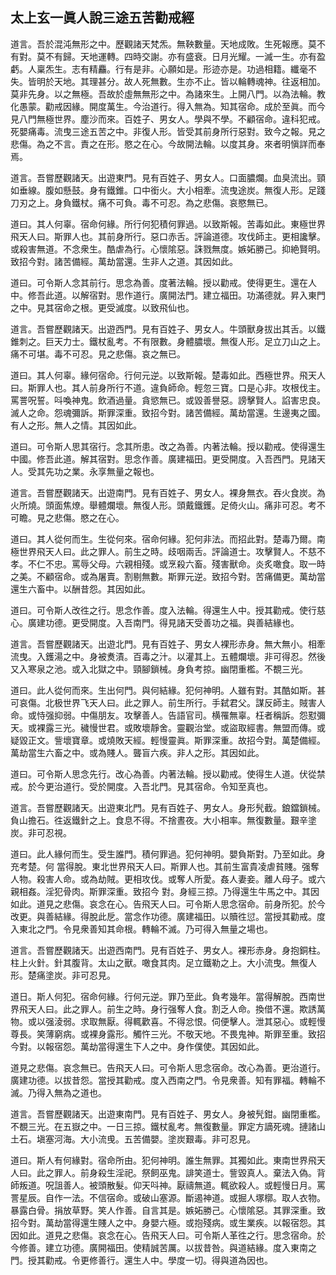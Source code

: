 ## 太上玄一眞人說三途五苦勸戒經

道言。吾於混沌無形之中。歷觀諸天梵炁。無鞅數量。天地成敗。生死報應。莫不有對。莫不有歸。天地運轉。四時交謝。亦有盛衰。日月光耀。一滅一生。亦有盈虧。人稟炁生。志有精麤。行有是非。心願如是。形迹亦是。功過相籍。纖毫不失。皆明於天地。其理甚分。故人死無數。生亦不止。皆以輪轉魂神。往返相加。莫非先身。以之無極。吾故於虛無無形之中。為諸來生。上開八門。以為法輪。教化愚蒙。勸戒因緣。開度萬生。今治道行。得入無為。知其宿命。成於至眞。而今見八門無極世界。塵沙而來。百姓子、男女人。學與不學。不顧宿命。違科犯戒。死嬰痛毒。流曳三途五苦之中。非復人形。皆受其前身所行惡對。致今之報。見之悲傷。為之不言。責之在形。愍之在心。今故開法輪。以度其身。來者明愼詳而奉焉。

道言。吾嘗歷觀諸天。出遊東門。見有百姓子、男女人。口面膿爛。血臭流出。頸如垂線。腹如懸鼓。身有鐵錐。口中銜火。大小相牽。流曳途炭。無復人形。足踐刀刃之上。身負鐵杖。痛不可負。毒不可忍。為之悲傷。哀愍無已。

道曰。其人何辜。宿命何緣。所行何犯積何罪過。以致斯報。苦毒如此。東極世界飛天人曰。斯罪人也。其前身所行。惡口赤舌。評論道德。攻伐師主。更相讒擊。或殺害無道。不念衆生。酷虐為行。心懷隂惡。誅戮無度。嫉妬勝己。抑絶賢明。致招今對。諸苦備經。萬劫當還。生非人之道。其因如此。

道曰。可令斯人念其前行。思念為善。度著法輪。授以勸戒。使得更生。還在人中。修吾此道。以解宿對。思作道行。廣開法門。建立福田。功滿德就。昇入東門之中。見其宿命之根。更受滅度。以致飛仙也。

道言。吾嘗歷觀諸天。出遊西門。見有百姓子、男女人。牛頭獸身拔出其舌。以鐵錐刺之。巨天力士。鐵杖亂考。不有限數。身體膿壞。無復人形。足立刀山之上。痛不可堪。毒不可忍。見之悲傷。哀之無已。

道曰。其人何辜。緣何宿命。行何元逆。以致斯報。楚毒如此。西極世界。飛天人曰。斯罪人也。其人前身所行不道。違負師命。輕忽三寶。口是心非。攻根伐主。罵詈呪誓。呌喚神鬼。飲酒過量。貪慾無已。或毀善譽惡。謗擊賢人。諂害忠良。滅人之命。怨魂彌訴。斯罪深重。致招今對。諸苦備經。萬劫當還。生邊夷之國。有人之形。無人之情。其因如此。

道曰。可令斯人思其宿行。念其所患。改之為善。内著法輪。授以勸戒。使得還生中國。修吾此道。解其宿對。思念作善。廣建福田。更受開度。入吾西門。見諸天人。受其先功之業。永享無量之報也。

道言。吾嘗歷觀諸天。出遊南門。見有百姓子、男女人。裸身無衣。吞火食炭。為火所燒。頭面焦燎。舉體爛壞。無復人形。頭戴鐵鑊。足倚火山。痛非可忍。考不可瞻。見之悲傷。愍之在心。

道曰。其人從何而生。生從何來。宿命何緣。犯何非法。而招此對。楚毒乃爾。南極世界飛天人曰。此之罪人。前生之時。歧咽兩舌。評論道士。攻擊賢人。不慈不孝。不仁不忠。罵辱父母。六親相殘。或烹殺六畜。殘害獸命。炎炙噉食。取一時之美。不顧宿命。或為屠賣。割剔無數。斯罪元逆。致招今對。苦痛備更。萬劫當還生六畜中。以酬昔怨。其因如此。

道曰。可令斯人改徃之行。思念作善。度入法輪。得還生人中。授其勸戒。使行慈心。廣建功德。更受開度。入吾南門。得見諸天受善功之福。與善結緣也。

道言。吾嘗歷觀諸天。出遊北門。見有百姓子、男女人裸形赤身。無大無小。相牽流曳。入鑊湯之中。身被煑漬。百毒之汁。以灌其上。五體爛壞。非可得忍。然後又入寒泉之池。或入北獄之中。頸腳鎖械。身負考掠。幽閉重檻。不覩三光。

道曰。此人從何而來。生出何門。與何結緣。犯何神明。人雖有對。其酷如斯。甚可哀傷。北极世界飞天人曰。此之罪人。前生所行。手弑君父。謀反師主。賊害人命。或恃强抑弱。中傷朋友。攻擊善人。告語官司。横罹無辜。枉者稱訴。怨懟彌天。或裸露三光。穢慢世君。或敗壞靜舍。靈觀治堂。或盜取經書。無盟而傳。或疑毀正文。訾壞寶章。或燒敗天經。輕慢靈眞。斯罪深重。故招今對。萬楚備經。萬劫當生六畜之中。或為賤人。聾盲六疾。非人之形。其因如此。

道曰。可令斯人思念先行。改心為善。内著法輪。授以勸戒。使得生人道。伏從禁戒。於今更治道行。受於開度。入吾北門。見其宿命。令知至真也。

道言。吾嘗歷觀諸天。出遊東北門。見有百姓子、男女人。身形髠截。鋃鐺鎖械。負山擔石。徃返鐵針之上。食息不得。不捨晝夜。大小相率。無復數量。艱辛塗炭。非可忍視。

道曰。此人緣何而生。受生誰門。積何罪過。犯何神明。嬰負斯對。乃至如此。身充考楚。何
當得脫。東北世界飛天人曰。斯罪人也。其前生富貴凌虐貧賤。强奪人物。殺害人命。或為劫賊。更相攻伐。或奪人所愛。姦人妻妾。離人母子。或六親相姦。淫犯骨肉。斯罪深重。致招今
對。身經三掠。乃得還生牛馬之中。其因如此。道見之悲傷。哀念在心。告飛天人曰。可令斯人思念宿命。前身所犯。於今改更。與善結緣。得脫此戹。當念作功德。廣建福田。以贖徃愆。當授其勸戒。度入東北之門。令見衆善知其命根。轉輪不滅。乃可得入無量之場也。

道言。吾嘗歷觀諸天。出遊西南門。見有百姓子、男女人。裸形赤身。身抱銅柱。柱上火針。針其腹背。太山之獸。噉食其肉。足立鐵勒之上。大小流曳。無復人形。楚痛塗炭。非可忍見。

道日。斯人何犯。宿命何緣。行何元逆。罪乃至此。負考幾年。當得解脫。西南世界飛天人曰。此之罪人。前生之時。身行强奪人食。割乏人命。換借不還。欺誘萬物。或以强淩弱。求取無厭。得輒歡喜。不得忿恨。伺便擊人。泄其惡心。或輕慢尊長。笑薄窮病。或裸身露形。觸忤三光。不敬天地。不畏鬼神。斯罪至重。致招今對。以報宿怨。萬劫當得還生下人之中。身作僕使。其因如此。

道見之悲傷。哀念無已。告飛天人曰。可令斯人思念宿命。改心為善。更治道行。廣建功德。以拔昔怨。當授其勸戒。度入西南之門。令見衆善。知有罪福。轉輪不滅。乃得入無為之道也。

道言。吾嘗歷觀諸天。出遊東南門。見有百姓子、男女人。身被髠鉗。幽閉重檻。不覩三光。在五嶽之中。一日三掠。鐵杖亂考。無復數量。罪定方謫死魂。摙諸山土石。塡塞河海。大小流曵。五苦備嬰。塗炭艱毒。非可忍見。

道曰。斯人有何緣對。宿命所由。犯何神明。誰生無罪。其獨如此。東南世界飛天人曰。此之罪人。前身殺生淫祀。祭飼巫鬼。誹笑道士。訾毀真人。棄法入偽。背師叛道。呪詛善人。被頭散髮。仰天呌神。厭禱無道。輒欲殺人。或輕慢日月。罵詈星辰。自作一法。不信宿命。或破山塞源。斷遏神道。或掘人塚槨。取人衣物。暴露白骨。捐放草野。笑人作善。自言其是。嫉妬勝己。心懷隂惡。其罪深重。致招今對。萬劫當得還生賤人之中。身嬰六極。或抱殘病。或生業疾。以報宿怨。其因如此。道見之悲傷。哀念在心。告飛天人曰。可令斯人革徃之行。思念宿命。於今修善。建立功德。廣開福田。使精誠苦厲。以拔昔咎。與道結緣。度入東南之門。授其勸戒。令更修善行。還生人中。學度一切。得與道為因也。
